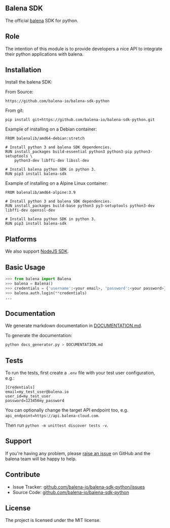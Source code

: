 Balena SDK
---------

The official [balena](https://balena.io/) SDK for python.

Role
----

The intention of this module is to provide developers a nice API to integrate their python applications with balena.

Installation
------------

Install the balena SDK:

From Source:
```
https://github.com/balena-io/balena-sdk-python
```

From git:
```
pip install git+https://github.com/balena-io/balena-sdk-python.git
```

Example of installing on a Debian container:
```
FROM balenalib/amd64-debian:stretch

# Install python 3 and balena SDK dependencies.
RUN install_packages build-essential python3 python3-pip python3-setuptools \
    python3-dev libffi-dev libssl-dev

# Install balena python SDK in python 3.
RUN pip3 install balena-sdk
```

Example of installing on a Alpine Linux container:
```
FROM balenalib/amd64-alpine:3.9

# Install python 3 and balena SDK dependencies.
RUN install_packages build-base python3 py3-setuptools python3-dev libffi-dev openssl-dev

# Install balena python SDK in python 3.
RUN pip3 install balena-sdk
```

Platforms
---------

We also support [NodeJS SDK](https://github.com/balena-io/balena-sdk).

Basic Usage
-----------

```python
>>> from balena import Balena
>>> balena = Balena()
>>> credentials = {'username':<your email>, 'password':<your password>}
>>> balena.auth.login(**credentials)
...
```

Documentation
-------------

We generate markdown documentation in [DOCUMENTATION.md](https://github.com/balena-io/balena-sdk-python/blob/master/DOCUMENTATION.md).

To generate the documentation:
```bash
python docs_generator.py > DOCUMENTATION.md
```

Tests
-----

To run the tests, first create a `.env` file with your test user configuration, e.g.:

```
[Credentials]
email=my_test_user@balena.io
user_id=my_test_user
password=123456my_password
```

You can optionally change the target API endpoint too, e.g. `api_endpoint=https://api.balena-cloud.com`.

Then run `python -m unittest discover tests -v`.

Support
-------

If you're having any problem, please [raise an issue](https://github.com/balena-io/balena-sdk-python/issues/new) on GitHub and the balena team will be happy to help.

Contribute
----------

- Issue Tracker: [github.com/balena-io/balena-sdk-python/issues](https://github.com/balena-io/balena-sdk-python/issues)
- Source Code: [github.com/balena-io/balena-sdk-python](https://github.com/balena-io/balena-sdk-python)

License
-------

The project is licensed under the MIT license.
